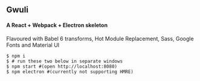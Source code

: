 ## Gwuli

#### A React + Webpack + Electron skeleton

Flavoured with Babel 6 transforms, Hot Module Replacement, Sass, Google Fonts and Material UI

```shell
$ npm i
$ # run these two below in separate windows
$ npm start #(open http://localhost:8080)
$ npm electron #(currently not supporting HMRE)
```
